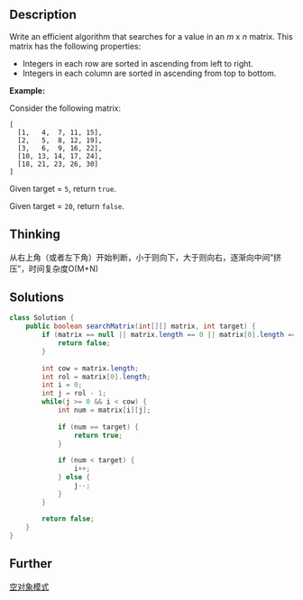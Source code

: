 ## Description

Write an efficient algorithm that searches for a value in an *m* x *n* matrix. This matrix has the following properties:

- Integers in each row are sorted in ascending from left to right.
- Integers in each column are sorted in ascending from top to bottom.

**Example:**

Consider the following matrix:

```
[
  [1,   4,  7, 11, 15],
  [2,   5,  8, 12, 19],
  [3,   6,  9, 16, 22],
  [10, 13, 14, 17, 24],
  [18, 21, 23, 26, 30]
]
```

Given target = `5`, return `true`.

Given target = `20`, return `false`.



## Thinking

从右上角（或者左下角）开始判断，小于则向下，大于则向右，逐渐向中间“挤压”，时间复杂度O(M+N)



## Solutions

~~~java
class Solution {
    public boolean searchMatrix(int[][] matrix, int target) {
        if (matrix == null || matrix.length == 0 || matrix[0].length == 0) {
            return false;
        }
        
        int cow = matrix.length;
        int rol = matrix[0].length;
        int i = 0;
        int j = rol - 1;
        while(j >= 0 && i < cow) {
            int num = matrix[i][j];
            
            if (num == target) {
                return true;
            }
            
            if (num < target) {
                i++;
            } else {
                j--;
            }
        }
        
        return false;
    }
}
~~~





## Further

[空对象模式](https://www.google.com/search?q=空对象模式)